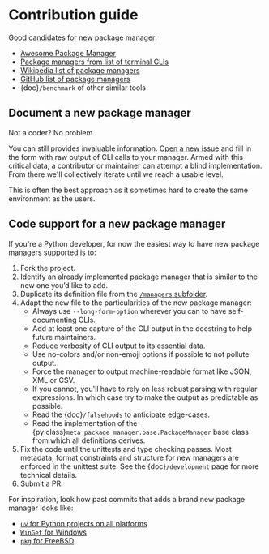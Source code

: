 # Contribution guide

Good candidates for new package manager:

- [Awesome Package Manager](https://github.com/damon-kwok/awesome-package-manager)
- [Package managers from list of terminal CLIs](https://github.com/k4m4/terminals-are-sexy#package-managers)
- [Wikipedia list of package managers](https://en.wikipedia.org/wiki/List_of_software_package_management_systems)
- [GitHub list of package managers](https://github.com/showcases/package-managers)
- {doc}`/benchmark` of other similar tools

## Document a new package manager

Not a coder? No problem.

You can still provides invaluable information. [Open a new issue](https://github.com/kdeldycke/meta-package-manager/issues/new/choose) and fill in the form
with raw output of CLI calls to your manager. Armed with this critical data, a contributor or maintainer
can attempt a blind implementation. From there we'll collectively iterate until we reach a usable level.

This is often the best approach as it sometimes hard to create the same environment as the users.

## Code support for a new package manager

If you're a Python developer, for now the easiest way to have new package managers supported is to:

1. Fork the project.
1. Identify an already implemented package manager that is similar to the new
   one you’d like to add.
1. Duplicate its definition file from the
   [`/managers` subfolder](https://github.com/kdeldycke/meta-package-manager/tree/main/meta_package_manager/managers).
1. Adapt the new file to the particularities of the new package manager:
   - Always use `--long-form-option` wherever you can to have self-documenting CLIs.
   - Add at least one capture of the CLI output in the docstring to help future maintainers.
   - Reduce verbosity of CLI output to its essential data.
   - Use no-colors and/or non-emoji options if possible to not pollute output.
   - Force the manager to output machine-readable format like JSON, XML or CSV.
   - If you cannot, you'll have to rely on less robust parsing with regular expressions. In which case try to make the output as predictable as possible.
   - Read the {doc}`/falsehoods` to anticipate edge-cases.
   - Read the implementation of the {py:class}`meta_package_manager.base.PackageManager` base class from which all definitions derives.
1. Fix the code until the unittests and type checking passes. Most metadata, format
   constraints and structure for new managers are enforced in the unittest suite. See the
   {doc}`/development` page for more technical details.
1. Submit a PR.


For inspiration, look how past commits that adds a brand new package manager looks like:
- [`uv` for Python projects on all platforms](https://github.com/kdeldycke/meta-package-manager/commit/28b071dd8f17c3cb0af2c17647c41ea05dcdcb14)
- [`WinGet` for Windows](https://github.com/kdeldycke/meta-package-manager/commit/0e70cf9fd94f68bdceddff692d9fa35d40b8676b)
- [`pkg` for FreeBSD](https://github.com/kdeldycke/meta-package-manager/commit/35ee268022b39b482a452d6c874a522e7856ce7e)